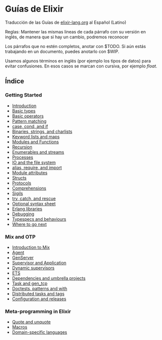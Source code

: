 # Guías de Elixir
Traducción de las Guías de [elixir-lang.org](https://elixir-lang.org/getting-started/introduction.html) al Español (Latino)

Reglas:
Mantener las mismas lineas de cada párrafo con su versión en inglés, de manera que si hay un cambio, podremos reconocer

Los párrafos que no estén completos, anotar con $TODO. Si aún estás trabajando en un documento, puedes anotarlo con $WIP.

Usamos algunos términos en inglés (por ejemplo los tipos de datos) para evitar confusiones. En esos casos se marcan con cursiva, por ejemplo _float_.


## Índice


### Getting Started
- [Introduction](es/introduction.markdown)
- [Basic types](es/basic-types.markdown)
- [Basic operators](es/basic-operators.markdown)
- [Pattern matching](es/pattern-matching.markdown)
- [case, cond, and if](es/case-cond-and-if.markdown)
- [Binaries, strings, and charlists](es/binaries-strings-and-char-lists.markdown)
- [Keyword lists and maps](es/keywords-and-maps.markdown)
- [Modules and Functions](es/modules-and-functions.markdown)
- [Recursion](es/recursion.markdown)
- [Enumerables and streams](es/enumerables-and-streams.markdown)
- [Processes](es/processes.markdown)
- [IO and the file system](es/io-and-the-file-system.markdown)
- [alias, require, and import](es/alias-require-and-import.markdown)
- [Module attributes](es/module-attributes.markdown)
- [Structs](es/structs.markdown)
- [Protocols](es/protocols.markdown)
- [Comprehensions](es/comprehensions.markdown)
- [Sigils](es/sigils.markdown)
- [try, catch, and rescue](es/try-catch-and-rescue.markdown)
- [Optional syntax sheet](es/optional-syntax.markdown)
- [Erlang libraries](es/erlang-libraries.markdown)
- [Debugging](es/debugging.markdown)
- [Typespecs and behaviours](es/typespecs-and-behaviours.markdown)
- [Where to go next](es/where-to-go-next.markdown)

### Mix and OTP
- [Introduction to Mix](es/mix-otp/introduction-to-mix.markdown)
- [Agent](es/mix-otp/agent.markdown)
- [GenServer](es/mix-otp/genserver.markdown)
- [Supervisor and Application](es/mix-otp/supervisor-and-application.markdown)
- [Dynamic supervisors](es/mix-otp/dynamic-supervisor.markdown)
- [ETS](es/mix-otp/ets.markdown)
- [Dependencies and umbrella projects](es/mix-otp/dependencies-and-umbrella-projects.markdown)
- [Task and gen_tcp](es/mix-otp/task-and-gen-tcp.markdown)
- [Doctests, patterns and with](es/mix-otp/docs-tests-and-with.markdown)
- [Distributed tasks and tags](es/mix-otp/distributed-tasks.markdown)
- [Configuration and releases](es/mix-otp/config-and-releases.markdown)

### Meta-programming in Elixir
- [Quote and unquote](es/meta/quote-and-unquote.markdown)
- [Macros](es/meta/macros.markdown)
- [Domain-specific languages](es/meta/domain-specific-languages.markdown)

